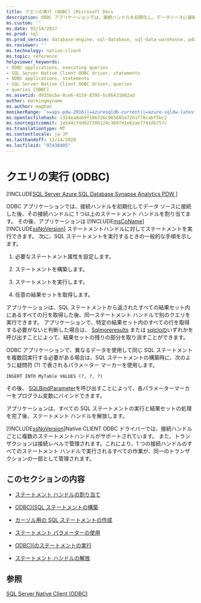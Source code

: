 ```yaml
---
title: クエリの実行 (ODBC) |Microsoft Docs
description: ODBC アプリケーションでは、接続ハンドルを初期化し、データソースに接続することによって、SQL Server インスタンスでステートメントを実行できます。
ms.custom: ''
ms.date: 03/14/2017
ms.prod: sql
ms.prod_service: database-engine, sql-database, sql-data-warehouse, pdw
ms.reviewer: ''
ms.technology: native-client
ms.topic: reference
helpviewer_keywords:
- ODBC applications, executing queries
- SQL Server Native Client ODBC driver, statements
- ODBC applications, statements
- SQL Server Native Client ODBC driver, queries
- queries [ODBC]
ms.assetid: d935bcba-8ce6-4159-8395-6c86431602ad
author: markingmyname
ms.author: maghan
monikerRange: '>=aps-pdw-2016||=azuresqldb-current||=azure-sqldw-latest||>=sql-server-2016||>=sql-server-linux-2017||=azuresqldb-mi-current'
ms.openlocfilehash: 1324ea8ab9f186726c965685a7261f78cabf5bc2
ms.sourcegitcommit: 1a544cf4dd2720b124c3697d1e62ae7741db757c
ms.translationtype: MT
ms.contentlocale: ja-JP
ms.lasthandoff: 12/14/2020
ms.locfileid: "97438405"
---
```

# <a name="executing-queries-odbc"></a>クエリの実行 (ODBC)
[!INCLUDE[SQL Server Azure SQL Database Synapse Analytics PDW ](../../includes/applies-to-version/sql-asdb-asdbmi-asa-pdw.md)]

  ODBC アプリケーションでは、接続ハンドルを初期化してデータ ソースに接続した後、その接続ハンドルに 1 つ以上のステートメント ハンドルを割り当てます。 その後、アプリケーションは [!INCLUDE[msCoName](../../includes/msconame-md.md)] [!INCLUDE[ssNoVersion](../../includes/ssnoversion-md.md)] ステートメントハンドルに対してステートメントを実行できます。 次に、SQL ステートメントを実行するときの一般的な手順を示します。  
  
1.  必要なステートメント属性を設定します。  
  
2.  ステートメントを構築します。  
  
3.  ステートメントを実行します。  
  
4.  任意の結果セットを取得します。  
  
 アプリケーションは、SQL ステートメントから返されたすべての結果セット内にあるすべての行を取得した後、同一ステートメント ハンドルで別のクエリを実行できます。 アプリケーションで、特定の結果セット内のすべての行を取得する必要がないと判断した場合は、 [Sqlmoreresults](../../relational-databases/native-client-odbc-api/sqlmoreresults.md) または [sqlcloの](../../relational-databases/native-client-odbc-api/sqlclosecursor.md)いずれかを呼び出すことによって、結果セットの残りの部分を取り消すことができます。  
  
 ODBC アプリケーションで、異なるデータを使用して同じ SQL ステートメントを複数回実行する必要がある場合は、SQL ステートメントの構築時に、次のように疑問符 (?) で表されるパラメーター マーカーを使用します。  
  
```  
INSERT INTO MyTable VALUES (?, ?, ?)  
```  
  
 その後、 [SQLBindParameter](../../relational-databases/native-client-odbc-api/sqlbindparameter.md)を呼び出すことによって、各パラメーターマーカーをプログラム変数にバインドできます。  
  
 アプリケーションは、すべての SQL ステートメントの実行と結果セットの処理を完了後、ステートメント ハンドルを解放します。  
  
 [!INCLUDE[ssNoVersion](../../includes/ssnoversion-md.md)]Native CLIENT ODBC ドライバーでは、接続ハンドルごとに複数のステートメントハンドルがサポートされています。 また、トランザクションは接続レベルで管理されます。これにより、1 つの接続ハンドルのすべてのステートメント ハンドルで実行されるすべての作業が、同一のトランザクションの一部として管理されます。  
  
## <a name="in-this-section"></a>このセクションの内容  
  
-   [ステートメント ハンドルの割り当て](../../relational-databases/native-client-odbc-queries/allocating-a-statement-handle.md)  
  
-   [ODBC&#41;&#40;SQL ステートメントの構築 ](../../relational-databases/native-client-odbc-queries/constructing-an-sql-statement-odbc.md)  
  
-   [カーソル用の SQL ステートメントの作成](../../relational-databases/native-client-odbc-queries/constructing-sql-statements-for-cursors.md)  
  
-   [ステートメント パラメーターの使用](../../relational-databases/native-client-odbc-queries/using-statement-parameters.md)  
  
-   [ODBC&#41;&#40;のステートメントの実行 ](../../relational-databases/native-client-odbc-queries/executing-statements/executing-statements-odbc.md)  
  
-   [ステートメント ハンドルの解放](../../relational-databases/native-client-odbc-queries/freeing-a-statement-handle.md)  
  
## <a name="see-also"></a>参照  
 [SQL Server Native Client &#40;ODBC&#41;](../../relational-databases/native-client/odbc/sql-server-native-client-odbc.md)  
  
  
